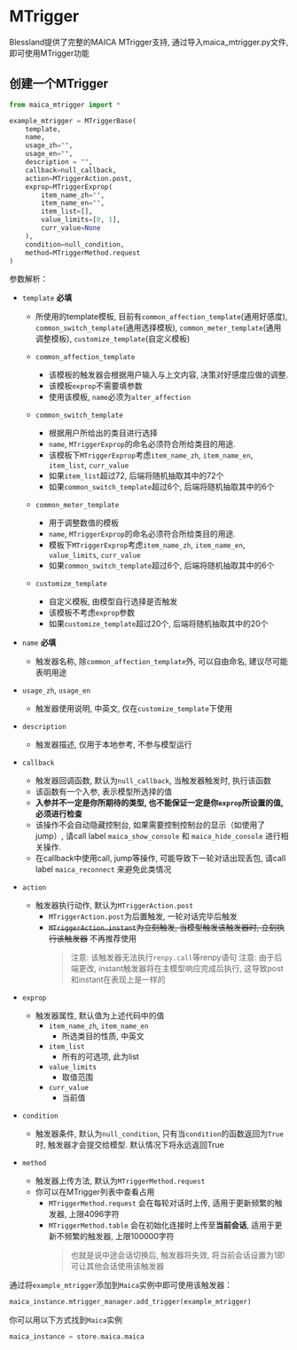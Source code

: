 # MTrigger

Blessland提供了完整的MAICA MTrigger支持, 通过导入maica_mtrigger.py文件, 即可使用MTrigger功能

## 创建一个MTrigger

```python
from maica_mtrigger import *

example_mtrigger = MTriggerBase(
    template,
    name,
    usage_zh="",
    usage_en="",
    description = "",
    callback=null_callback,
    action=MTriggerAction.post,
    exprop=MTriggerExprop(
        item_name_zh="",
        item_name_en="",
        item_list=[],
        value_limits=[0, 1],
        curr_value=None
    ),
    condition=null_condition,
    method=MTriggerMethod.request
)

```

参数解析：

* `template` **必填**  
  * 所使用的template模板, 目前有`common_affection_template`(通用好感度), `common_switch_template`(通用选择模板), `common_meter_template`(通用调整模板), `customize_template`(自定义模板)
  

  * `common_affection_template`
    * 该模板的触发器会根据用户输入与上文内容, 决策对好感度应做的调整.
    * 该模板`exprop`不需要填参数
    * 使用该模板, `name`必须为`alter_affection`

  * `common_switch_template`
    * 根据用户所给出的类目进行选择
    * `name`, `MTriggerExprop`的命名必须符合所给类目的用途.
    * 该模板下`MTriggerExprop`考虑`item_name_zh`, `item_name_en`, `item_list`, `curr_value`
    * 如果`item_list`超过72, 后端将随机抽取其中的72个
    * 如果`common_switch_template`超过6个, 后端将随机抽取其中的6个
  
  * `common_meter_template`
    * 用于调整数值的模板
    * `name`, `MTriggerExprop`的命名必须符合所给类目的用途.
    * 模板下`MTriggerExprop`考虑`item_name_zh`, `item_name_en`, `value_limits`, `curr_value`
    * 如果`common_switch_template`超过6个, 后端将随机抽取其中的6个
  
  * `customize_template`
    * 自定义模板, 由模型自行选择是否触发
    * 该模板不考虑`exprop`参数
    * 如果`customize_template`超过20个, 后端将随机抽取其中的20个

* `name` **必填**
  * 触发器名称, 除`common_affection_template`外, 可以自由命名, 建议尽可能表明用途

* `usage_zh`, `usage_en`
  * 触发器使用说明, 中英文, 仅在`customize_template`下使用
  
* `description`
  * 触发器描述, 仅用于本地参考, 不参与模型运行

* `callback`
  * 触发器回调函数, 默认为`null_callback`, 当触发器触发时, 执行该函数
  * 该函数有一个入参, 表示模型所选择的值
  * **入参并不一定是你所期待的类型, 也不能保证一定是你`exprop`所设置的值, 必须进行检查**
  * 该操作不会自动隐藏控制台, 如果需要控制控制台的显示（如使用了jump）, 请call label `maica_show_console` 和 `maica_hide_console` 进行相关操作.
  * 在callback中使用call, jump等操作, 可能导致下一轮对话出现丢包, 请call label `maica_reconnect` 来避免此类情况
  
* `action`
  * 触发器执行动作, 默认为`MTriggerAction.post`
    * `MTriggerAction.post`为后置触发, 一轮对话完毕后触发
    * ~~`MTriggerAction.instant`为立刻触发, 当模型触发该触发器时, 立刻执行该触发器~~ 不再推荐使用
        > 注意: 该触发器无法执行`renpy.call`等renpy语句
        > 注意: 由于后端更改, instant触发器将在主模型响应完成后执行, 这导致post和instant在表现上是一样的
  
* `exprop`
  * 触发器属性, 默认值为上述代码中的值
    * `item_name_zh`, `item_name_en`
      * 所选类目的性质, 中英文
    * `item_list`
      * 所有的可选项, 此为list
    * `value_limits`
      * 取值范围
    * `curr_value`
      * 当前值

* `condition`
  * 触发器条件, 默认为`null_condition`, 只有当`condition`的函数返回为`True`时, 触发器才会提交给模型. 默认情况下将永远返回True

* `method`
  * 触发器上传方法, 默认为`MTriggerMethod.request`
  * 你可以在MTrigger列表中查看占用
    * `MTriggerMethod.request` 会在每轮对话时上传, 适用于更新频繁的触发器, 上限4096字符
    * `MTriggerMethod.table` 会在初始化连接时上传至**当前会话**, 适用于更新不频繁的触发器, 上限100000字符
      > 也就是说中途会话切换后, 触发器将失效, 将当前会话设置为1即可让其他会话使用该触发器

通过将`example_mtrigger`添加到`Maica`实例中即可使用该触发器：

```python
maica_instance.mtrigger_manager.add_trigger(example_mtrigger)
```

你可以用以下方式找到`Maica`实例

```python
maica_instance = store.maica.maica
```
